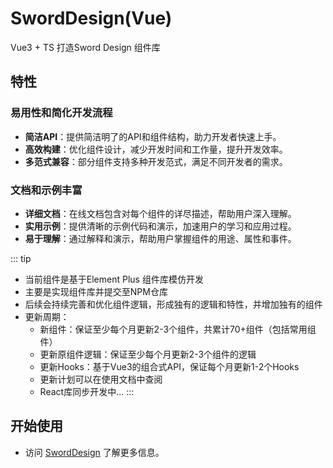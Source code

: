 # SwordDesign(Vue)

Vue3 + TS 打造Sword Design 组件库

## 特性

### 易用性和简化开发流程
- **简洁API**：提供简洁明了的API和组件结构，助力开发者快速上手。
- **高效构建**：优化组件设计，减少开发时间和工作量，提升开发效率。
- **多范式兼容**：部分组件支持多种开发范式，满足不同开发者的需求。

### 文档和示例丰富
- **详细文档**：在线文档包含对每个组件的详尽描述，帮助用户深入理解。
- **实用示例**：提供清晰的示例代码和演示，加速用户的学习和应用过程。
- **易于理解**：通过解释和演示，帮助用户掌握组件的用途、属性和事件。


::: tip
- 当前组件是基于Element Plus 组件库模仿开发
- 主要是实现组件库并提交至NPM仓库
- 后续会持续完善和优化组件逻辑，形成独有的逻辑和特性，并增加独有的组件
- 更新周期：
    - 新组件：保证至少每个月更新2-3个组件，共累计70+组件（包括常用组件）
    - 更新原组件逻辑：保证至少每个月更新2-3个组件的逻辑
    - 更新Hooks：基于Vue3的组合式API，保证每个月更新1-2个Hooks
    - 更新计划可以在使用文档中查阅
    - React库同步开发中...
:::

## 开始使用

- 访问 [SwordDesign](https://swdwiki.github.io/sword-design/#/) 了解更多信息。
